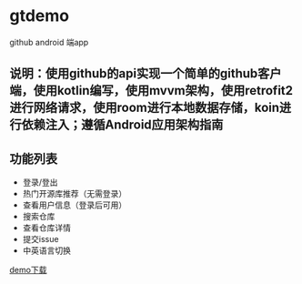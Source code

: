 # gtdemo
github android 端app
## 说明：使用github的api实现一个简单的github客户端，使用kotlin编写，使用mvvm架构，使用retrofit2进行网络请求，使用room进行本地数据存储，koin进行依赖注入；遵循Android应用架构指南
## 功能列表
- 登录/登出
- 热门开源库推荐（无需登录）
- 查看用户信息（登录后可用）
- 搜索仓库
- 查看仓库详情
- 提交issue
- 中英语言切换

[demo下载](apk/app-debug.apk)